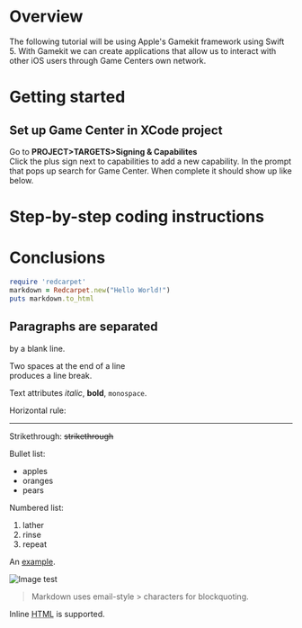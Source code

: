 Overview
=======
The following tutorial will be using Apple's Gamekit framework using Swift 5. With Gamekit we can create applications that allow us to interact with other iOS users through Game Centers own network.  

Getting started
=======

Set up Game Center in XCode project
----
Go to <b>PROJECT>TARGETS>Signing & Capabilites</b></br>
Click the plus sign next to capabilities to add a new capability. In the prompt that pops up search for Game Center. When complete it should show up like below.


Step-by-step coding instructions
=======

Conclusions
=======

```ruby
require 'redcarpet'
markdown = Redcarpet.new("Hello World!")
puts markdown.to_html
```

Paragraphs are separated
-----------
by a blank line.


Two spaces at the end of a line  
produces a line break.

Text attributes _italic_, 
**bold**, `monospace`.

Horizontal rule:


---
Strikethrough:
~~strikethrough~~

Bullet list:

  * apples
  * oranges
  * pears

Numbered list:

  1. lather
  2. rinse
  3. repeat

An [example](http://example.com).

![Image](Icon-pictures.png "icon")
test

> Markdown uses email-style > characters for blockquoting.

Inline <abbr title="Hypertext Markup Language">HTML</abbr> is supported.
